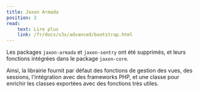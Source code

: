 ```yaml
---
title: Jaxon Armada
position: 2
read:
    text: Lire plus
    link: /fr/docs/v3x/advanced/bootstrap.html
---
```


Les packages `jaxon-armada` et `jaxon-sentry` ont été supprimés, et leurs fonctions intégrées dans le package `jaxon-core`.

Ainsi, la librairie fournit par défaut des fonctions de gestion des vues, des sessions, l'intégration avec des frameworks PHP, et une classe pour enrichir les classes exportées avec des fonctions très utiles.
